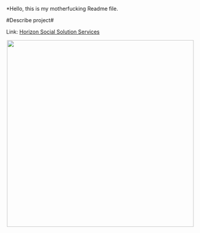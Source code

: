 
*Hello, this is my motherfucking Readme file.

#Describe project#

Link: [Horizon Social Solution Services](https://yogibruce.github.io/horiseon-code-refactor/)


<div align="center">
<img src="assets/images/Screenshot.png" width ="500px"/>
</div>